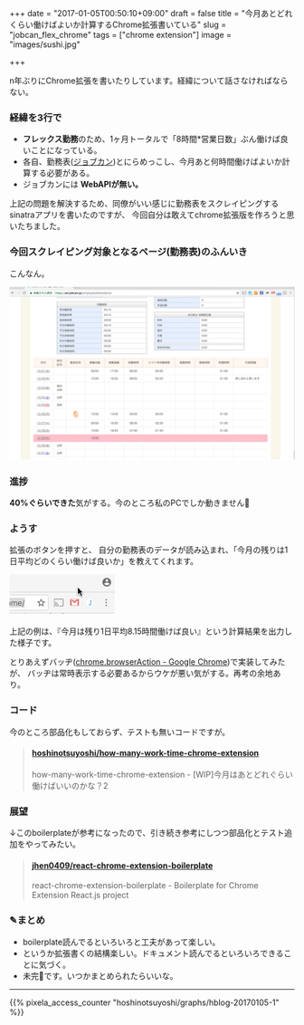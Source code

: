 +++
date = "2017-01-05T00:50:10+09:00"
draft = false
title = "今月あとどれくらい働けばよいか計算するChrome拡張書いている"
slug = "jobcan_flex_chrome"
tags = ["chrome extension"]
image = "images/sushi.jpg"

+++

n年ぶりにChrome拡張を書いたりしています。経緯について話さなければならない。

<!--more-->

### 経緯を3行で

* **フレックス勤務**のため、1ヶ月トータルで「8時間*営業日数」ぶん働けば良いことになっている。
* 各自、勤務表([ジョブカン](http://jobcan.ne.jp/))とにらめっこし、今月あと何時間働けばよいか計算する必要がある。
* ジョブカンには **WebAPIが無い。**

上記の問題を解決するため、同僚がいい感じに勤務表をスクレイピングするsinatraアプリを書いたのですが、
今回自分は敢えてchrome拡張版を作ろうと思いたちました。

### 今回スクレイピング対象となるページ(勤務表)のふんいき

こんなん。

<img alt="jobcan" src="/images/jobcan.png" width=600>

### 進捗

**40%ぐらいできた**気がする。今のところ私のPCでしか動きません🙏

### ようす

拡張のボタンを押すと、
自分の勤務表のデータが読み込まれ、「今月の残りは1日平均どのくらい働けば良いか」を教えてくれます。

<img alt="extension" src="/images/jobcan_extension_anime.gif">

上記の例は、『今月は残り1日平均8.15時間働けば良い』という計算結果を出力した様子です。

とりあえずバッヂ([chrome.browserAction - Google Chrome](https://developer.chrome.com/extensions/browserAction#badge))で実装してみたが、
バッヂは常時表示する必要あるからウケが悪い気がする。再考の余地あり。

### コード

今のところ部品化もしておらず、テストも無いコードですが。

<blockquote class="embedly-card" data-card-key="6f257114b6df4413a3f5872a7e143278" data-card-type="article"><h4><a href="https://github.com/hoshinotsuyoshi/how-many-work-time-chrome-extension/tree/it-works">hoshinotsuyoshi/how-many-work-time-chrome-extension</a></h4><p>how-many-work-time-chrome-extension - [WIP]今月はあとどれぐらい働けばいいのかな？2</p></blockquote>
<script async src="//cdn.embedly.com/widgets/platform.js" charset="UTF-8"></script>


### 展望

↓このboilerplateが参考になったので、引き続き参考にしつつ部品化とテスト追加をやってみたい。

<blockquote class="embedly-card" data-card-key="6f257114b6df4413a3f5872a7e143278" data-card-type="article"><h4><a href="https://github.com/jhen0409/react-chrome-extension-boilerplate">jhen0409/react-chrome-extension-boilerplate</a></h4><p>react-chrome-extension-boilerplate - Boilerplate for Chrome Extension React.js project</p></blockquote>
<script async src="//cdn.embedly.com/widgets/platform.js" charset="UTF-8"></script>

### ✎まとめ

* boilerplate読んでるといろいろと工夫があって楽しい。
* というか拡張書くの結構楽しい。ドキュメント読んでるといろいろできることに気づく。
* 未完🍊です。いつかまとめられたらいいな。
<script type="text/javascript" src="/js/prism.js" async></script>

---

{{% pixela_access_counter "hoshinotsuyoshi/graphs/hblog-20170105-1" %}}
